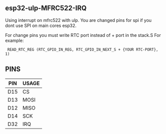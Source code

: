 ## esp32-ulp-MFRC522-IRQ

Using interrupt on mfrc522 with ulp.
You are changed pins for spi if you dont use SPI on main cores esp32.


For change pins you must write RTC port instead of + port in the stack.S
For example:

`
READ_RTC_REG (RTC_GPIO_IN_REG, RTC_GPIO_IN_NEXT_S + {YOUR RTC-PORT}, 1)`

## PINS

| PIN  | USAGE |
| ------------- | ------------- |
| D15  | CS  |
| D13  | MOSI  |
| D12  | MISO  |
| D14  | SCK  |
| D32  | IRQ  |
